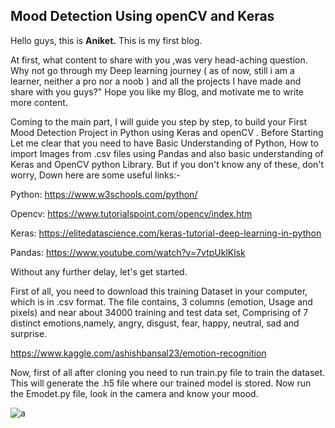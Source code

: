 ## Mood Detection Using openCV and Keras


Hello guys, this is **Aniket.** This is my first blog.

At first, what content to share with you ,was very head-aching  question. Why not go through my Deep learning journey ( as of now, still i am a learner, neither a pro nor a noob ) and all the projects I have made and share with you guys?" Hope you like my Blog,  and motivate me to write more content.


Coming to the main part, I will guide you step by step, to build your First Mood Detection Project in Python using Keras and openCV . Before Starting Let me clear that you need to have Basic Understanding of Python, How to import Images from .csv files using Pandas  and also basic understanding of Keras and OpenCV python Library. But if you don't know any of these,  don't worry, Down here are some useful links:-

Python: https://www.w3schools.com/python/

Opencv: https://www.tutorialspoint.com/opencv/index.htm

Keras: https://elitedatascience.com/keras-tutorial-deep-learning-in-python

Pandas: https://www.youtube.com/watch?v=7vtpUklKlsk


Without any further delay, let's  get started.


First of all, you need to download this training Dataset in your computer, which is in .csv format. The file contains, 3 columns (emotion, Usage and pixels) and near about 34000 training and test data set, Comprising of 7 distinct emotions,namely, angry, disgust, fear, happy, neutral, sad and surprise. 

 https://www.kaggle.com/ashishbansal23/emotion-recognition
 
 Now, first of all after cloning you need to run train.py file to train the dataset.
 This will generate the .h5 file where our trained model is stored.
 Now run the Emodet.py file, look in the camera and know your mood.
 
 ![a](https://user-images.githubusercontent.com/55889161/125166993-de524680-e1bb-11eb-82fa-452fb4773dee.jpg)

 
 
